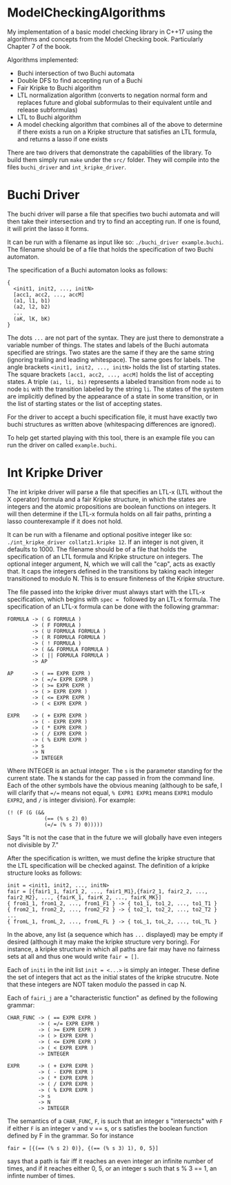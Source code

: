 # ModelCheckingAlgorithms
My implementation of a basic model checking library in C++17 using the algorithms and concepts from the Model Checking book. Particularly Chapter 7 of the book.

Algorithms implemented:
 + Buchi intersection of two Buchi automata
 + Double DFS to find accepting run of a Buchi
 + Fair Kripke to Buchi algorithm
 + LTL normalization algorithm (converts to negation normal form and replaces future and global subformulas to their equivalent untile and release subformulas)
 + LTL to Buchi algorithm
 + A model checking algorithm that combines all of the above to determine if there exists a run on a Kripke structure that satisfies an LTL formula, and returns a lasso if one exists

There are two drivers that demonstrate the capabilities of the library. To build them simply run `make` under the `src/` folder. They will compile into the files `buchi_driver` and `int_kripke_driver`.

# Buchi Driver
The buchi driver will parse a file that specifies two buchi automata and will then take their intersection and try to find an accepting run. If one is found, it will print the lasso it forms.

It can be run with a filename as input like so: `./buchi_driver example.buchi`. The filename should be of a file that holds the specification of two Buchi automaton. 

The specification of a Buchi automaton looks as follows:
```
{
  <init1, init2, ..., initN>
  [acc1, acc2, ..., accM]
  (a1, l1, b1)
  (a2, l2, b2)
  ...
  (aK, lK, bK)
}
```
The dots `...` are not part of the syntax. They are just there to demonstrate a variable number of things.
The states and labels of the Buchi automata specified are strings. Two states are the same if they are the same string (ignoring trailing and leading whitespace). The same goes for labels.
The angle brackets `<init1, init2, ..., initN>` holds the list of starting states.
The square brackets `[acc1, acc2, ..., accM]` holds the list of accepting states.
A triple `(ai, li, bi)` represents a labeled transition from node `ai` to node `bi` with the transition labeled by the string `li`. The states of the system are implicitly defined by the appearance of a state in some transition, or in the list of starting states or the list of accepting states.

For the driver to accept a buchi specification file, it must have exactly two buchi structures as written above (whitespacing differences are ignored).

To help get started playing with this tool, there is an example file you can run the driver on called `example.buchi`.

# Int Kripke Driver
The int kripke driver will parse a file that specifies an LTL-x (LTL without the X operator) formula and a fair Kripke structure, in which the states are integers and the atomic propositions are boolean functions on integers. It will then determine if the LTL-x formula holds on all fair paths, printing a lasso counterexample if it does not hold.

It can be run with a filename and optional positive integer like so: `./int_kripke_driver collatz1.kripke 12`. If an integer is not given, it defaults to 1000. The filename should be of a file that holds the specification of an LTL formula and Kripke structure on integers. The optional integer argument, N, which we will call the "cap", acts as exactly that. It caps the integers defined in the transitions by taking each integer transitioned to modulo N. This is to ensure finiteness of the Kripke structure.

The file passed into the kripke driver must always start with the LTL-x specification, which begins with `spec = ` followed by an LTL-x formula. The specification of an LTL-x formula can be done with the following grammar:
```
FORMULA -> ( G FORMULA )
        -> ( F FORMULA )
        -> ( U FORMULA FORMULA )
        -> ( R FORMULA FORMULA )
        -> ( ! FORMULA )
        -> ( && FORMULA FORMULA )
        -> ( || FORMULA FORMULA )
        -> AP

AP      -> ( == EXPR EXPR )
        -> ( =/= EXPR EXPR )
        -> ( >= EXPR EXPR )
        -> ( > EXPR EXPR )
        -> ( <= EXPR EXPR )
        -> ( < EXPR EXPR )

EXPR    -> ( + EXPR EXPR )
        -> ( - EXPR EXPR )
        -> ( * EXPR EXPR )
        -> ( / EXPR EXPR )
        -> ( % EXPR EXPR )
        -> s
        -> N
        -> INTEGER
```
Where INTEGER is an actual integer. The `s` is the parameter standing for the current state. The `N` stands for the cap passed in from the command line. Each of the other symbols have the obvious meaning (although to be safe, I will clarify that `=/=` means not equal, `% EXPR1 EXPR1` means `EXPR1` modulo `EXPR2`, and `/` is integer division).
For example:
```
(! (F (G (&&
            (== (% s 2) 0)
            (=/= (% s 7) 0)))))
```
Says "It is not the case that in the future we will globally have even integers not divisible by 7."

After the specification is written, we must define the kripke structure that the LTL specification will be checked against. The definition of a kripke structure looks as follows:
```
init = <init1, init2, ..., initN>
fair = [{fair1_1, fair1_2, ..., fair1_M1},{fair2_1, fair2_2, ..., fair2_M2}, ..., {fairK_1, fairK_2, ..., fairK_MK}]
{ from1_1, from1_2, ..., from1_F1 } -> { to1_1, to1_2, ..., to1_T1 }
{ from2_1, from2_2, ..., from2_F2 } -> { to2_1, to2_2, ..., to2_T2 }
...
{ fromL_1, fromL_2, ..., fromL_FL } -> { toL_1, toL_2, ..., toL_TL }
```
In the above, any list (a sequence which has `...` displayed) may be empty if desired (although it may make the kripke structure very boring). For instance, a kripke structure in which all paths are fair may have no fairness sets at all and thus one would write `fair = []`.

Each of `initi` in the init list `init = <...>` is simply an integer. These define the set of integers that act as the initial states of the kripke strucutre. Note that these integers are NOT taken modulo the passed in cap N.

Each of `fairi_j` are a "characteristic function" as defined by the following grammar:
```
CHAR_FUNC -> ( == EXPR EXPR )
          -> ( =/= EXPR EXPR )
          -> ( >= EXPR EXPR )
          -> ( > EXPR EXPR )
          -> ( <= EXPR EXPR )
          -> ( < EXPR EXPR )
          -> INTEGER

EXPR      -> ( + EXPR EXPR )
          -> ( - EXPR EXPR )
          -> ( * EXPR EXPR )
          -> ( / EXPR EXPR )
          -> ( % EXPR EXPR )
          -> s
          -> N
          -> INTEGER
```
The semantics of a `CHAR_FUNC`, `F`, is such that an integer s "intersects" with `F` if either `F` is an integer v and v == s, or s satisfies the boolean function defined by F in the grammar. So for instance
```
fair = [{(== (% s 2) 0)}, {(== (% s 3) 1), 0, 5}]
```
says that a path is fair iff it reaches an even integer an infinite number of times, and if it reaches either 0, 5, or an integer s such that s % 3 == 1, an infinte number of times.
